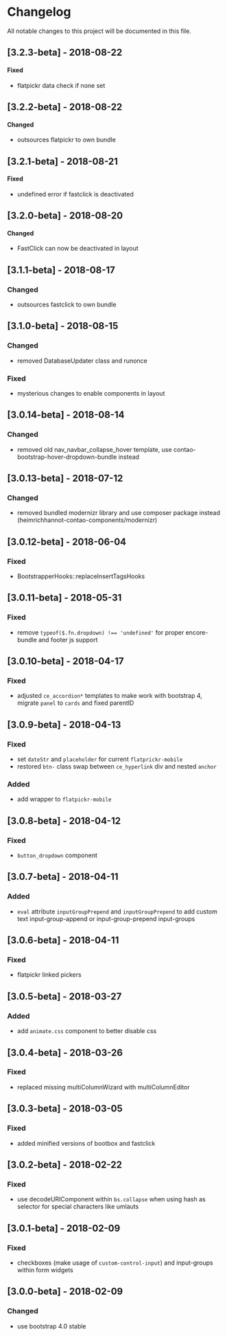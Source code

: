 # Changelog
All notable changes to this project will be documented in this file.

## [3.2.3-beta] - 2018-08-22

#### Fixed
* flatpickr data check if none set

## [3.2.2-beta] - 2018-08-22

#### Changed
* outsources flatpickr to own bundle

## [3.2.1-beta] - 2018-08-21

#### Fixed
* undefined error if fastclick is deactivated

## [3.2.0-beta] - 2018-08-20

#### Changed
* FastClick can now be deactivated in layout

## [3.1.1-beta] - 2018-08-17

### Changed
* outsources fastclick to own bundle

## [3.1.0-beta] - 2018-08-15

### Changed
* removed DatabaseUpdater class and runonce

### Fixed
* mysterious changes to enable components in layout

## [3.0.14-beta] - 2018-08-14

### Changed 
* removed old nav_navbar_collapse_hover template, use contao-bootstrap-hover-dropdown-bundle instead

## [3.0.13-beta] - 2018-07-12

### Changed
* removed bundled modernizr library and use composer package instead (heimrichhannot-contao-components/modernizr)

## [3.0.12-beta] - 2018-06-04

### Fixed
- BootstrapperHooks::replaceInsertTagsHooks

## [3.0.11-beta] - 2018-05-31

### Fixed
- remove `typeof($.fn.dropdown) !== 'undefined'` for proper encore-bundle and footer js support

## [3.0.10-beta] - 2018-04-17

### Fixed
- adjusted `ce_accordion*` templates to make work with bootstrap 4, migrate `panel` to `cards` and fixed parentID

## [3.0.9-beta] - 2018-04-13

### Fixed
- set `dateStr` and `placeholder` for current `flatprickr-mobile` 
- restored `btn-` class swap between `ce_hyperlink` div and nested `anchor`

### Added
- add wrapper to `flatpickr-mobile` 

## [3.0.8-beta] - 2018-04-12

### Fixed
- `button_dropdown` component

## [3.0.7-beta] - 2018-04-11

### Added
- `eval` attribute `inputGroupPrepend` and `inputGroupPrepend` to add custom text input-group-append or input-group-prepend input-groups 

## [3.0.6-beta] - 2018-04-11

### Fixed
- flatpickr linked pickers

## [3.0.5-beta] - 2018-03-27

### Added
- add `animate.css` component to better disable css

## [3.0.4-beta] - 2018-03-26

### Fixed
- replaced missing multiColumnWizard with multiColumnEditor 

## [3.0.3-beta] - 2018-03-05

### Fixed
- added minified versions of bootbox and fastclick

## [3.0.2-beta] - 2018-02-22

### Fixed
- use decodeURIComponent within `bs.collapse` when using hash as selector for special characters like umlauts

## [3.0.1-beta] - 2018-02-09

### Fixed
- checkboxes (make usage of `custom-control-input`) and input-groups within form widgets

## [3.0.0-beta] - 2018-02-09

### Changed
- use bootstrap 4.0 stable

